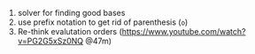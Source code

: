 1. solver for finding good bases
1. use prefix notation to get rid of parenthesis (`o`)
1. Re-think evalutation orders (https://www.youtube.com/watch?v=PG2G5xSz0NQ @47m)